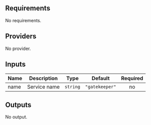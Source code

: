 ## Requirements

No requirements.

## Providers

No provider.

## Inputs

| Name | Description | Type | Default | Required |
|------|-------------|------|---------|:--------:|
| name | Service name | `string` | `"gatekeeper"` | no |

## Outputs

No output.

